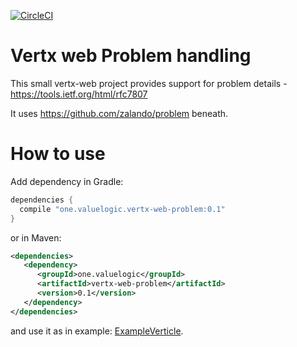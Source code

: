 [![CircleCI](https://circleci.com/gh/valuelogic/vertx-web-problem/tree/master.svg?style=shield)](https://circleci.com/gh/valuelogic/vertx-web-problem/tree/master)

# Vertx web Problem handling

This small vertx-web project provides support for problem details - https://tools.ietf.org/html/rfc7807

It uses https://github.com/zalando/problem beneath.

# How to use

Add dependency in Gradle:

```groovy
dependencies {
  compile "one.valuelogic.vertx-web-problem:0.1"
}
```

or in Maven:

```xml
<dependencies>
   <dependency>
      <groupId>one.valuelogic</groupId>
      <artifactId>vertx-web-problem</artifactId>
      <version>0.1</version>
   </dependency>
</dependencies>   
```

and use it as in example: [ExampleVerticle](https://github.com/valuelogic/vertx-web-problem/blob/master/src/test/java/one/valuelogic/vertx/web/problem/ExampleVerticle.java).
 
